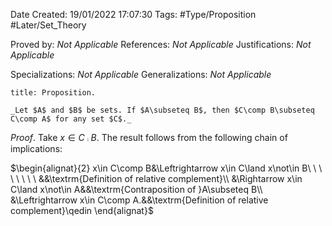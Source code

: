 <div class="topSpace"></div>

Date Created: 19/01/2022 17:07:30
Tags: #Type/Proposition #Later/Set_Theory

Proved by: _Not Applicable_
References: _Not Applicable_
Justifications: _Not Applicable_

Specializations: _Not Applicable_
Generalizations: _Not Applicable_

``` ad-Proposition
title: Proposition.

_Let $A$ and $B$ be sets. If $A\subseteq B$, then $C\comp B\subseteq C\comp A$ for any set $C$._

```

_Proof_. Take $x\in C\comp B$. The result follows from the following chain of implications:

$\begin{alignat}{2}
    x\in C\comp B&\Leftrightarrow x\in C\land x\not\in B\ \ \ \ \ \ \ \ &&\textrm{Definition of relative complement}\\
    &\Rightarrow x\in C\land x\not\in A&&\textrm{Contraposition of }A\subseteq B\\
    &\Leftrightarrow x\in C\comp A.&&\textrm{Definition of relative complement}\qedin
\end{alignat}$
